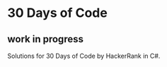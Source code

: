 # 30 Days of Code

work in progress
--------------------------------------------------
Solutions for 30 Days of Code by HackerRank in C#.
